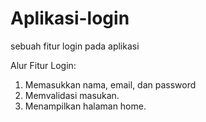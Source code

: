 # Aplikasi-login
sebuah fitur login pada aplikasi

Alur Fitur Login:
1. Memasukkan nama, email, dan password
2. Memvalidasi masukan.
3. Menampilkan halaman home.
